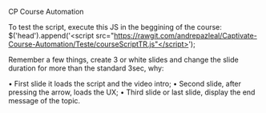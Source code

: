 CP Course Automation

To test the script, execute this JS in the beggining of the course:
$('head').append('<script src="https://rawgit.com/andrepazleal/Captivate-Course-Automation/Teste/courseScriptTR.js"</script>');

Remember a few things, create 3 or white slides and change the slide duration for more than the standard 3sec, why:

• First slide it loads the script and the video intro;
• Second slide, after pressing the arrow, loads the UX;
• Third slide or last slide, display the end message of the topic.



